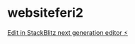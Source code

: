 # websiteferi2

[Edit in StackBlitz next generation editor ⚡️](https://stackblitz.com/~/github.com/SpicyMekdi/websiteferi2)